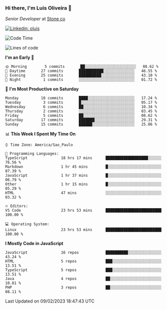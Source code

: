 ### Hi there, I'm Luis Oliveira 👋
*Senior Developer* at [Stone co](https://www.stone.com.br)  

[![Linkedin: oluis](https://img.shields.io/badge/-ooluis-blue?style=flat-square&logo=Linkedin&logoColor=white&link=https://www.linkedin.com/in/ooluis)](https://www.linkedin.com/in/ooluis/)

<!--START_SECTION:waka-->
![Code Time](http://img.shields.io/badge/Code%20Time-2%2C824%20hrs%2040%20mins-blue)

![Lines of code](https://img.shields.io/badge/From%20Hello%20World%20I%27ve%20Written-240%20Thousand%20lines%20of%20code-blue)

**I'm an Early 🐤** 

```text
🌞 Morning        5 commits       ██░░░░░░░░░░░░░░░░░░░░░░░   08.62 % 
🌆 Daytime       27 commits       ███████████░░░░░░░░░░░░░░   46.55 % 
🌃 Evening       25 commits       ██████████░░░░░░░░░░░░░░░   43.10 % 
🌙 Night          1 commits       ░░░░░░░░░░░░░░░░░░░░░░░░░   01.72 % 

```
📅 **I'm Most Productive on Saturday** 

```text
Monday          10 commits       ████░░░░░░░░░░░░░░░░░░░░░   17.24 % 
Tuesday          3 commits       █░░░░░░░░░░░░░░░░░░░░░░░░   05.17 % 
Wednesday        6 commits       ██░░░░░░░░░░░░░░░░░░░░░░░   10.34 % 
Thursday         2 commits       ░░░░░░░░░░░░░░░░░░░░░░░░░   03.45 % 
Friday           5 commits       ██░░░░░░░░░░░░░░░░░░░░░░░   08.62 % 
Saturday        17 commits       ███████░░░░░░░░░░░░░░░░░░   29.31 % 
Sunday          15 commits       ██████░░░░░░░░░░░░░░░░░░░   25.86 % 

```


📊 **This Week I Spent My Time On** 

```text
⌚︎ Time Zone: America/Sao_Paulo

💬 Programming Languages: 
TypeScript               18 hrs 17 mins      ███████████████████░░░░░░   76.56 % 
Markdown                 1 hr 45 mins        █░░░░░░░░░░░░░░░░░░░░░░░░   07.39 % 
JavaScript               1 hr 37 mins        █░░░░░░░░░░░░░░░░░░░░░░░░   06.79 % 
Other                    1 hr 15 mins        █░░░░░░░░░░░░░░░░░░░░░░░░   05.29 % 
HTML                     47 mins             ░░░░░░░░░░░░░░░░░░░░░░░░░   03.32 % 

🔥 Editors: 
VS Code                  23 hrs 53 mins      █████████████████████████   100.00 % 

💻 Operating System: 
Linux                    23 hrs 53 mins      █████████████████████████   100.00 % 

```

**I Mostly Code in JavaScript** 

```text
JavaScript               16 repos            ██████████░░░░░░░░░░░░░░░   43.24 % 
HTML                     5 repos             ███░░░░░░░░░░░░░░░░░░░░░░   13.51 % 
TypeScript               5 repos             ███░░░░░░░░░░░░░░░░░░░░░░   13.51 % 
Java                     4 repos             ██░░░░░░░░░░░░░░░░░░░░░░░   10.81 % 
PHP                      3 repos             ██░░░░░░░░░░░░░░░░░░░░░░░   08.11 % 

```



 Last Updated on 09/02/2023 18:47:43 UTC
<!--END_SECTION:waka-->
